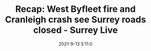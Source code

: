 ---
"title": "Recap: West Byfleet fire and Cranleigh crash see Surrey roads closed - Surrey Live"
"date": "2021-9-13 5:11:0"
"feed_name": "GOOGLENEWSINDUSTRIAL"
"feed_website": "https://news.google.com/search?q=industrial%2Bincident&hl=en-US&gl=US&ceid=US:en"
"feed_rss": "https://news.google.com/rss/search?q=industrial%2Bincident&hl=en-US&gl=US&ceid=US:en"
"link": "https://www.getsurrey.co.uk/news/surrey-news/byfleet-fire-cranleigh-crash-live-21549764"
"file": "_posts/2021-1-1-2e05a16d529651b71cd7750148f3ca87dbbdf9e7.md"
"accident": "0"
"drilling": "1"
"dead": "0"
"injured": "0"
---
